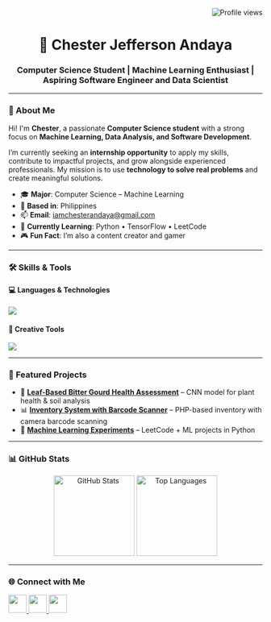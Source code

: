 <p align="right">
  <img src="https://komarev.com/ghpvc/?username=itsmeches" alt="Profile views" />
</p>

<h1 align="center">🚀 Chester Jefferson Andaya</h1>
<h3 align="center">Computer Science Student | Machine Learning Enthusiast | Aspiring Software Engineer and Data Scientist</h3>

---

### 👋 About Me  

Hi! I'm **Chester**, a passionate **Computer Science student** with a strong focus on **Machine Learning, Data Analysis, and Software Development**.  

I’m currently seeking an **internship opportunity** to apply my skills, contribute to impactful projects, and grow alongside experienced professionals. My mission is to use **technology to solve real problems** and create meaningful solutions.  

- 🎓 **Major**: Computer Science – Machine Learning  
- 📍 **Based in**: Philippines  
- 📫 **Email**: [iamchesterandaya@gmail.com](mailto:iamchesterandaya@gmail.com)  
- 🧠 **Currently Learning**: Python • TensorFlow • LeetCode  
- 🎮 **Fun Fact**: I’m also a content creator and gamer

---

### 🛠️ Skills & Tools  

#### 💻 Languages & Technologies  
<p>
  <img src="https://skillicons.dev/icons?i=python,java,cpp,php,mysql,git,html,javascript,bootstrap,vscode" />
</p>

#### 🎨 Creative Tools  
<p>
  <img src="https://skillicons.dev/icons?i=ps,ai,ae,pr,figma" />
</p>

---

### 🚧 Featured Projects  
<!-- Replace with your real projects -->
- 🥒 **[Leaf-Based Bitter Gourd Health Assessment](https://github.com/itsmeches/your-repo)** – CNN model for plant health & soil analysis  
- 📊 **[Inventory System with Barcode Scanner](https://github.com/itsmeches/your-repo)** – PHP-based inventory with camera barcode scanning  
- 🤖 **[Machine Learning Experiments](https://github.com/itsmeches/your-repo)** – LeetCode + ML projects in Python  

---

### 📊 GitHub Stats  
<p align="center">
  <img src="https://github-readme-stats.vercel.app/api?username=itsmeches&show_icons=true&theme=tokyonight" alt="GitHub Stats" height="160"/>
  <img src="https://github-readme-stats.vercel.app/api/top-langs/?username=itsmeches&layout=compact&theme=tokyonight" alt="Top Languages" height="160"/>
</p>

---

### 🌐 Connect with Me  
<p align="left">
  <a href="https://github.com/itsmeches" target="_blank">
    <img src="https://skillicons.dev/icons?i=github" width="36" />
  </a>
  <a href="https://linkedin.com/in/YOUR-LINK" target="_blank">
    <img src="https://skillicons.dev/icons?i=linkedin" width="36" />
  </a>
  <a href="mailto:iamchesterandaya@gmail.com" target="_blank">
    <img src="https://skillicons.dev/icons?i=gmail" width="36" />
  </a>
</p>
